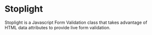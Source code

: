 Stoplight
=========

Stoplight is a Javascript Form Validation class that takes advantage of HTML data attributes to provide live form validation.